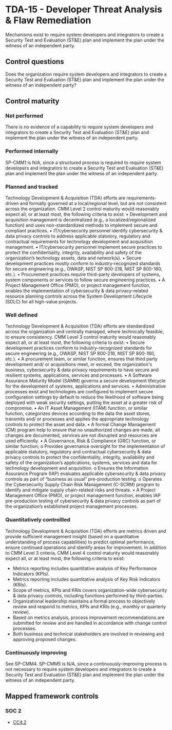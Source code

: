 # TDA-15 - Developer Threat Analysis & Flaw Remediation
Mechanisms exist to require system developers and integrators to create a Security Test and Evaluation (ST&E) plan and implement the plan under the witness of an independent party. 
## Control questions
Does the organization require system developers and integrators to create a Security Test and Evaluation (ST&E) plan and implement the plan under the witness of an independent party? 
## Control maturity
### Not performed
There is no evidence of a capability to require system developers and integrators to create a Security Test and Evaluation (ST&E) plan and implement the plan under the witness of an independent party. 
### Performed internally
SP-CMM1 is N/A, since a structured process is required to require system developers and integrators to create a Security Test and Evaluation (ST&E) plan and implement the plan under the witness of an independent party. 
### Planned and tracked
Technology Development & Acquisition (TDA) efforts are requirements-driven and formally governed at a local/regional level, but are not consistent across the organization. CMM Level 2 control maturity would reasonably expect all, or at least most, the following criteria to exist:
•	Development and acquisition management is decentralized (e.g., a localized/regionalized function) and uses non-standardized methods to implement secure and compliant practices.
•	IT/cybersecurity personnel identify cybersecurity & data privacy controls to address applicable statutory, regulatory and contractual requirements for technology development and acquisition management.
•	IT/cybersecurity personnel implement secure practices to protect the confidentiality, integrity, availability and safety of the organization’s technology assets, data and network(s).
•	Secure development practices mostly conform to industry-recognized standards for secure engineering (e.g., OWASP, NIST SP 800-218, NIST SP 800-160, etc.). 
•	Procurement practices require third-party developers of systems, system components or services to follow secure engineering practices. 
•	A Project Management Office (PMO), or project management function, enables the implementation of cybersecurity & data privacy-related resource planning controls across the System Development Lifecycle (SDLC) for all high-value projects.
### Well defined
Technology Development & Acquisition (TDA) efforts are standardized across the organization and centrally managed, where technically feasible, to ensure consistency. CMM Level 3 control maturity would reasonably expect all, or at least most, the following criteria to exist:
•	Secure development practices conform to industry-recognized standards for secure engineering (e.g., OWASP, NIST SP 800-218, NIST SP 800-160, etc.). 
•	A procurement team, or similar function, ensures that third party development and/ or acquisitions meet, or exceed, the organization's business, cybersecurity & data privacy requirements to have secure and resilient systems, applications, services and processes.
•	A Software Assurance Maturity Model (SAMM) governs a secure development lifecycle for the development of systems, applications and services.
•	Administrative processes exist and technologies are configured to implement secure configuration settings by default to reduce the likelihood of software being deployed with weak security settings, putting the asset at a greater risk of compromise.
•	An IT Asset Management (ITAM) function, or similar function, categorizes devices according to the data the asset stores, transmits and/ or processes and applies the appropriate technology controls to protect the asset and data.
•	A formal Change Management (CM) program help to ensure that no unauthorized changes are made, all changes are documented, services are not disrupted and resources are used efficiently.
•	A Governance, Risk & Compliance (GRC) function, or similar function;
o	Provides governance oversight for the implementation of applicable statutory, regulatory and contractual cybersecurity & data privacy controls to protect the confidentiality, integrity, availability and safety of the organization’s applications, systems, services and data for technology development and acquisition.
o	Ensures the Information Assurance Program (IAP) evaluates applicable cybersecurity & data privacy controls as part of “business as usual” pre-production testing. 
o	Operates the Cybersecurity Supply Chain Risk Management (C-SCRM) program to identify and mitigate supply chain-related risks and threats.
•	A Project Management Office (PMO), or project management function, enables IAP pre-production testing of cybersecurity & data privacy controls as part of the organization’s established project management processes.
### Quantitatively controllled
Technology Development & Acquisition (TDA) efforts are metrics driven and provide sufficient management insight (based on a quantitative understanding of process capabilities) to predict optimal performance, ensure continued operations and identify areas for improvement. In addition to CMM Level 3 criteria, CMM Level 4 control maturity would reasonably expect all, or at least most, the following criteria to exist:
- 	Metrics reporting includes quantitative analysis of Key Performance Indicators (KPIs).
- 	Metrics reporting includes quantitative analysis of Key Risk Indicators (KRIs).
- 	Scope of metrics, KPIs and KRIs covers organization-wide cybersecurity & data privacy controls, including functions performed by third-parties.
- 	Organizational leadership maintains a formal process to objectively review and respond to metrics, KPIs and KRIs (e.g., monthly or quarterly review).
- 	Based on metrics analysis, process improvement recommendations are submitted for review and are handled in accordance with change control processes.
- 	Both business and technical stakeholders are involved in reviewing and approving proposed changes.
### Continuously improving
See SP-CMM4. SP-CMM5 is N/A, since a continuously-improving process is not necessary to require system developers and integrators to create a Security Test and Evaluation (ST&E) plan and implement the plan under the witness of an independent party. 
## Mapped framework controls
### SOC 2
- [CC4.2](../soc2/cc42.md)